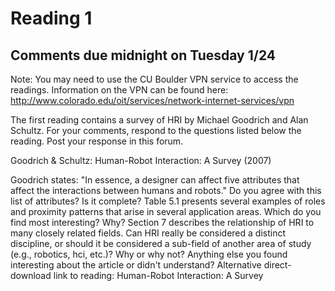 # Reading 1
## Comments due midnight on Tuesday 1/24
Note: You may need to use the CU Boulder VPN service to access the readings. Information on the VPN can be found here: http://www.colorado.edu/oit/services/network-internet-services/vpn

The first reading contains a survey of HRI by Michael Goodrich and Alan Schultz. For your comments, respond to the questions listed below the reading. Post your response in this forum.

Goodrich & Schultz: Human-Robot Interaction: A Survey (2007)

Goodrich states: "In essence, a designer can affect five attributes that affect the interactions between humans and robots." Do you agree with this list of attributes? Is it complete?
Table 5.1 presents several examples of roles and proximity patterns that arise in several application areas. Which do you find most interesting? Why?
Section 7 describes the relationship of HRI to many closely related fields. Can HRI really be considered a distinct discipline, or should it be considered a sub-field of another area of study (e.g., robotics, hci, etc.)? Why or why not?
Anything else you found interesting about the article or didn't understand?
Alternative direct-download link to reading: Human-Robot Interaction: A Survey
